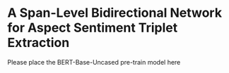 # A Span-Level Bidirectional Network for Aspect Sentiment Triplet Extraction

Please place the BERT-Base-Uncased pre-train model here
